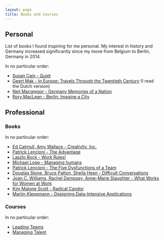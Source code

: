 ```yaml
---
layout: page
title: Books and Courses
---
```


## Personal

List of books I found inspiring for me personal. My interest in history and Germany increased significantly since my move from Belgium to Berlin, Germany in 2014.

In no particular order:

   * [Susan Cain - Quiet](https://www.goodreads.com/book/show/8520610-quiet)
   * [Geert Mak - In Europe: Travels Through the Twentieth Century](https://www.goodreads.com/book/show/579111.In_Europe) (I read the Dutch version)
   * [Neil Macgregor - Germany Memories of a Nation](https://www.penguinrandomhouse.com/books/251744/germany-by-neil-macgregor/9781101911525/)
   * [Rory MacLean - Berlin: Imagine a City](http://rorymaclean.com/books/berlin/)



## Professional


### Books

In no particular order:

   * [Ed Catmull, Amy Wallace - Creativity, Inc.](https://www.goodreads.com/book/show/18077903-creativity-inc)
   * [Patrick Lencioni - The Advantage](https://www.goodreads.com/book/show/12975375-the-advantage)
   * [Laszlo Bock - Work Rules!](https://www.goodreads.com/book/show/22875447-work-rules)
   * [Michael Lopp - Managing humans](https://www.goodreads.com/book/show/1317946.Managing_Humans)
   * [Patrick Lencioni - The Five Dysfunctions of a Team](https://www.goodreads.com/book/show/21343.The_Five_Dysfunctions_of_a_Team)
   * [Douglas Stone, Bruce Patton, Sheila Heen - Difficult Conversations](https://www.goodreads.com/book/show/774088.Difficult_Conversations)
   * [Joan C. Williams, Rachel Dempsey, Anne-Marie Slaughter - What Works for Women at Work](https://www.goodreads.com/book/show/17920210-what-works-for-women-at-work)
   * [Kim Malone Scott - Radical Candor](https://www.goodreads.com/book/show/29939161-radical-candor)
   * [Martin Kleppmann - Designing Data-Intensive Applications](https://www.goodreads.com/book/show/23463279-designing-data-intensive-applications)



### Courses

In no particular order:

   * [Leading Teams](https://www.coursera.org/learn/leading-teams)
   * [Managing Talent](https://www.coursera.org/learn/managing-talent)

